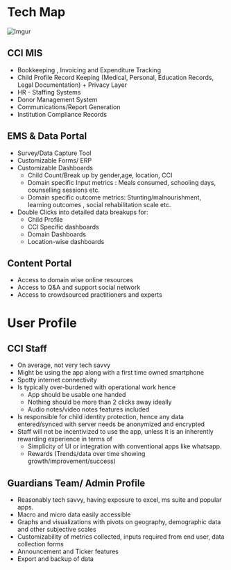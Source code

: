 # Tech Map

![Imgur](https://i.imgur.com/YVnia9k.png)





## CCI MIS

- Bookkeeping , Invoicing and Expenditure Tracking  
- Child Profile Record Keeping (Medical, Personal, Education Records, Legal Documentation) + Privacy Layer  
- HR - Staffing Systems  
- Donor Management System  
- Communications/Report Generation  
- Institution Compliance Records

## EMS & Data Portal
- Survey/Data Capture Tool
- Customizable Forms/ ERP
- Customizable Dashboards
	- Child Count/Break up by gender,age, location, CCI
	- Domain specific Input metrics : Meals consumed, schooling days, counselling sessions etc. 
	- Domain specific outcome metrics: Stunting/malnourishment, learning outcomes , social rehabilitation scale etc. 
- Double Clicks into detailed data breakups for: 
	- Child Profile
	- CCI Specific dashboards
	- Domain Dashboards
	- Location-wise dashboards

## Content Portal
- Access to domain wise online resources
- Access to Q&A and support social network
- Access to crowdsourced practitioners and experts 


# User Profile

## CCI Staff
- On average, not very tech savvy
- Might be using the app along with a first time owned smartphone
- Spotty internet connectivity
- Is typically over-burdened with operational work hence
	- App should be usable one handed 
	- Nothing should be more than 2 clicks away ideally
	- Audio notes/video notes features included
- Is responsible for child identity protection, hence any data entered/synced with server needs be anonymized and encrypted
- Staff will not be incentivized to use the app, unless it is an inherently rewarding experience in terms of 
	- Simplicity of UI or integration with conventional apps like whatsapp. 
	- Rewards (Trends/data over time showing growth/improvement/success) 
	

## Guardians Team/ Admin Profile
- Reasonably tech savvy, having exposure to excel, ms suite and popular apps. 
- Macro and micro data easily accessible
- Graphs and visualizations with pivots on geography, demographic data and other subjective scales
- Customizability of metrics collected, inputs required from end user, data collection forms 
- Announcement and Ticker features
- Export and backup of data